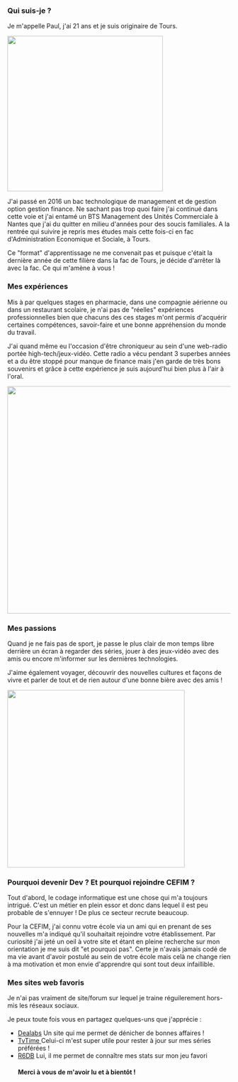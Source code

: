 <h3>Qui suis-je ?</h3>

<p>Je m'appelle Paul, j'ai 21 ans et je suis originaire de Tours.</p> 
<img src="https://scontent-cdg2-1.xx.fbcdn.net/v/t1.0-9/16106069_10212392231547896_3498954200495072546_n.jpg?_nc_cat=0&oh=b0e5edd66b2845a0b0a5de20f062d2a1&oe=5B78422B" width="351" height="350">
<p>J'ai passé en 2016 un bac technologique de management et de gestion option gestion finance. Ne sachant pas trop quoi faire j'ai continué dans cette voie et j'ai entamé un BTS Management des Unités Commerciale à Nantes que j'ai du quitter en milieu d'années pour des soucis familiales. A la rentrée qui suivire je repris mes études mais cette fois-ci en fac d'Administration Economique et Sociale, à Tours.</p> 
<p>Ce "format" d'apprentissage ne me convenait pas et puisque c'était la dernière année de cette filière dans la fac de Tours, je décide d'arrêter là avec la fac. Ce qui m'amène à vous !</p>

<h3>Mes expériences</h3>
<p> Mis à par quelques stages en pharmacie, dans une compagnie aérienne ou dans un restaurant scolaire, je n'ai pas de "réelles" expériences professionnelles bien que chacuns des ces stages m'ont permis d'acquérir certaines compétences, savoir-faire et une bonne appréhension du monde du travail.
<p>J'ai quand même eu l'occasion d'être chroniqueur au sein d'une web-radio portée high-tech/jeux-vidéo. Cette radio a vécu pendant 3 superbes années et a du être stoppé pour manque de finance mais j'en garde de très bons souvenirs et grâce à cette expérience je suis aujourd'hui bien plus à l'air à l'oral.</p>
<img src="https://cdn.discordapp.com/attachments/444143968649740288/450349035543330837/gros_logo_blanc.png" width="512" heigh="512">


<h3>Mes passions</h3>

<p>Quand je ne fais pas de sport, je passe le plus clair de mon temps libre derrière un écran à regarder des séries, jouer à des jeux-vidéo avec des amis ou encore m'informer sur les dernières technologies.</p>
<p>J'aime également voyager, découvrir des nouvelles cultures et façons de vivre et parler de tout et de rien autour d'une bonne bière avec des amis !</p>
<img src="http://cache.cosmopolitan.fr/data/photo/w1000_c17/4o/amis-biere.jpg" width="400" heigh="400">

<h3>Pourquoi devenir Dev ? Et pourquoi rejoindre CEFIM ?</h3> 

<p>Tout d'abord, le codage informatique est une chose qui m'a toujours intrigué. C'est un métier en plein essor et donc dans lequel il est peu probable de s'ennuyer ! De plus ce secteur recrute beaucoup.</p> 
<p>Pour la CEFIM, j'ai connu votre école via un ami qui en prenant de ses nouvelles m'a indiqué qu'il souhaitait rejoindre votre établissement. Par curiosité j'ai jeté un oeil à votre site et étant en pleine recherche sur mon orientation je me suis dit "et pourquoi pas". Certe je n'avais jamais codé de ma vie avant d'avoir postulé au sein de votre école mais celà ne change rien à ma motivation et mon envie d'apprendre qui sont tout deux infaillible.</p> 

<h3>Mes sites web favoris</h3>

<p>Je n'ai pas vraiment de site/forum sur lequel je traine réguilerement hors-mis les réseaux sociaux.</p>
<p>Je peux toute fois vous en partagez quelques-uns que j'apprécie :</p>

<ul>
    <li> <a href="https://www.dealabs.com/"> Dealabs</a> Un site qui me permet de dénicher de bonnes affaires !
    <li> <a href="https://www.tvtime.com/fr"> TvTime </a> Celui-ci m'est super utile pour rester à jour sur mes séries préférées !
    <li> <a href="https://r6db.com/"> R6DB</a> Lui, il me permet de connaître mes stats sur mon jeu favori

<h4>Merci à vous de m'avoir lu et à bientôt !</h4>
